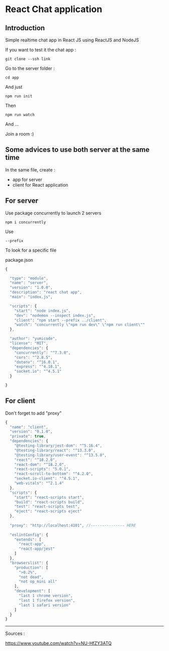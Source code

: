 # React Chat application

## Introduction

Simple realtime chat app in React JS using ReactJS and NodeJS

If you want to test it the chat app :

```
git clone --ssh link
```
Go to the server folder : 

```
cd app
```

And just 

```
npm run init
```

Then 

```
npm run watch
```

And ...

Join a room :)

## Some advices to use both server at the same time

In the same file, create :

- app for server
- client for React application

## For server

Use package concurrently to launch 2 servers 

```
npm i concurrently
```

Use

```
--prefix
```

To look for a specific file


package.json

```js
{

  "type": "module",
  "name": "server",
  "version": "1.0.0",
  "description": "react chat app",
  "main": "index.js",

  "scripts": {
    "start": "node index.js",
    "dev": "nodemon --inspect index.js",
    "client": "npm start --prefix ../client",
    "watch": "concurrently \"npm run dev\" \"npm run client\""
  },

  "author": "yumicode",
  "license": "MIT",
  "dependencies": {
    "concurrently": "^7.3.0",
    "cors": "^2.8.5",
    "dotenv": "^16.0.1",
    "express": "^4.18.1",
    "socket.io": "^4.5.1"
  }

}
```

## For client

Don't forget to add "proxy"

```js
{
  "name": "client",
  "version": "0.1.0",
  "private": true,
  "dependencies": {
    "@testing-library/jest-dom": "^5.16.4",
    "@testing-library/react": "^13.3.0",
    "@testing-library/user-event": "^13.5.0",
    "react": "^18.2.0",
    "react-dom": "^18.2.0",
    "react-scripts": "5.0.1",
    "react-scroll-to-bottom": "^4.2.0",
    "socket.io-client": "^4.5.1",
    "web-vitals": "^2.1.4"
  },
  "scripts": {
    "start": "react-scripts start",
    "build": "react-scripts build",
    "test": "react-scripts test",
    "eject": "react-scripts eject"
  },
  
  "proxy": "http://localhost:4101", //--------------- HERE
  
  "eslintConfig": {
    "extends": [
      "react-app",
      "react-app/jest"
    ]
  },
  "browserslist": {
    "production": [
      ">0.2%",
      "not dead",
      "not op_mini all"
    ],
    "development": [
      "last 1 chrome version",
      "last 1 firefox version",
      "last 1 safari version"
    ]
  }
}
```


___ 

Sources : 

https://www.youtube.com/watch?v=NU-HfZY3ATQ